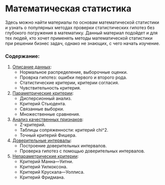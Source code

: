 # Математическая статистика

Здесь можно найти материалы по основам математической статистики и узнать о популярных методах проверки статистических гипотез без глубокого погружения в математику. Данный материал подойдет и для тех людей, кто хочет применять методы математической статистики при решении бизнес задач, однако не знающих, с чего начать изучение.

### Содержание:

1. [Описание данных](https://github.com/maxbolgarin/educational_materials/blob/master/Statistics/1_data_description.ipynb):
    * Нормальное распределение, выборочные оценки.
    * Проврка гипотез: ошибки первого и второго рода.
    * Статистические критерии, критерии согласия.
    * Чувствительность критерия.
2. [Параметрические критерии](https://github.com/maxbolgarin/educational_materials/blob/master/Statistics/2_parametric_tests.ipynb):
    * Дисперсионный анализ.
    * Критерий Стьюдента.
    * Связанные выборки.
    * Множественные сравнения.
3. [Анализ качественных признаков](https://github.com/maxbolgarin/educational_materials/blob/master/Statistics/3_qualitative_features.ipynb):
    * Z-критерий.
    * Таблицы сопряженности: критерий chi^2.
    * Точный критерий Фишера.
4. [Доверительные интервалы](https://github.com/maxbolgarin/educational_materials/blob/master/Statistics/4_confidence_intervals.ipynb):
    * Построение доверительных интервалов.
    * Проверка гипотез с помощью доверительных интервалов.
5. [Непараметрические критерии](https://github.com/maxbolgarin/educational_materials/blob/master/Statistics/5_nonparametric_tests.ipynb):
    * Критерий Манна—Уитни.
    * Критерий Уилкоксона.
    * Критерий Крускала—Уоллиса.
    * Критерий Фридмана.
